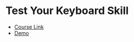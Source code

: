 # Test Your Keyboard Skill 

- [Course Link](https://www.linkedin.com/learning/javascript-essential-training-3)
- [Demo](https://tansionline.github.io/Test-Your-KeySpeed/src/html/)
